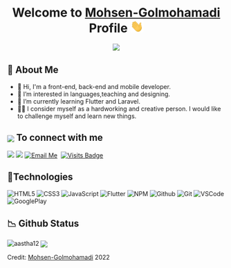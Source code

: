 <p align="center">
  <h1 align="center">Welcome to <a href="https://github.com/moh3enit">Mohsen-Golmohamadi</a> Profile <img src="https://github.com/ABSphreak/ABSphreak/blob/master/gifs/Hi.gif" width="30px"></h1>
</p>
<p align="center">
  <a align="center" href="https://github.com/DenverCoder1/readme-typing-svg"><img src="https://readme-typing-svg.herokuapp.com?&font=IBM+Plex+Sans&color=F72EE2&size=25&lines=Welcome+to+my+GitHub+Profile!;I'm+a+Mobile+developer;I'm+a+Flutter+Developer;I'm+a+Laravel+Developer;" /></a>
</p>


<h2>🙂 About Me </h2>

- 👋 Hi, I'm a front-end, back-end and mobile developer.
- 👀 I’m interested in languages,teaching and designing.
- 🌱 I’m currently learning Flutter and Laravel.
- 👨‍💻 I consider myself as a hardworking and creative person. I would like to challenge myself and learn new things.



<h2><img src="https://emojis.slackmojis.com/emojis/images/1579216111/7550/pikachu_wave.gif?1579216111" align="center"width="28" /> To connect with me</h2>

<p align = "center">
 


[<img src="https://img.shields.io/badge/linkedin-%230077B5.svg?&style=for-the-badge&logo=linkedin&logoColor=white" />](https://www.linkedin.com/in/mohsen-golmohamadi-675673136)
[<img src = "https://img.shields.io/badge/instagram-%23E4405F.svg?&style=for-the-badge&logo=instagram&logoColor=white">](https://www.instagram.com/moh3en.it/)
 <a href="mailto:mohsengoli36@gmail.com?subject=Hello%20Mohsen"><img src="https://img.shields.io/badge/gmail-%23D14836.svg?&style=for-the-badge&logo=gmail&logoColor=white" alt="Email Me"/></a>&nbsp;
[![Visits Badge](https://badges.pufler.dev/visits/Hadi-bakhshi/Hadi-bakhshi?style=for-the-badge)](https://github.com/moh3enit)

</p>

## :wrench:Technologies

![HTML5](https://img.icons8.com/color/30/html-5.png) ![CSS3](https://img.icons8.com/color/30/css3.png) ![JavaScript](https://img.icons8.com/color/30/javascript.png) ![Flutter](https://img.icons8.com/color/30/flutter.png) ![NPM](https://img.icons8.com/color/30/npm.png) ![Github](https://img.icons8.com/material-outlined/30/github.png) ![Git](https://img.icons8.com/color/30/git.png) ![VSCode](https://img.icons8.com/color/30/visual-studio-code-2019.png) ![GooglePlay](https://img.icons8.com/color/30/google-play.png) 

<h2>📉 Github Status</h2>
<!-- <a href="https://github.com/anuraghazra/github-readme-stats"><img alt="Mohsen Golmohamadi Github status" src="https://github-readme-stats.vercel.app/api?username=moh3enit&show_icons=true&theme=tokyonight" height="192px"/></a> -->
<img src="https://github-readme-stats.vercel.app/api/top-langs?username=moh3enit&show_icons=true&locale=en&layout=compact&theme=algolia" alt="aastha12" height="192px"/>

<a href="https://github.com/moh3enit">
<img align="center" src="https://github-readme-stats.vercel.app/api?username=moh3enit&show_icons=true&count_private=true&include_all_commits=true" /></a>

Credit: [Mohsen-Golmohamadi](https://github.com/moh3enit)
2022
